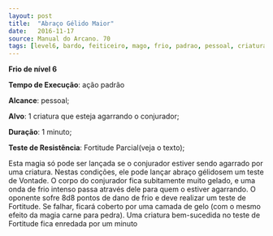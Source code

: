 ```yaml
---
layout: post
title:  "Abraço Gélido Maior"
date:   2016-11-17
source: Manual do Arcano. 70
tags: [level6, bardo, feiticeiro, mago, frio, padrao, pessoal, criatura, minuto, fortitude, parcial, dano]
---
```


**Frio de nível 6**

**Tempo de Execução**: ação padrão

**Alcance**: pessoal;

**Alvo**: 1 criatura que esteja agarrando o conjurador;

**Duração**: 1 minuto;

**Teste de Resistência**: Fortitude Parcial(veja o texto);

Esta magia só pode ser lançada se o conjurador estiver 
sendo agarrado por uma criatura. Nestas condições, ele pode 
lançar abraço gélidosem um teste de Vontade. O corpo do 
conjurador fica subitamente muito gelado, e uma onda de frio 
intenso passa através dele para quem o estiver agarrando. O 
oponente sofre 8d8 pontos de dano de frio e deve realizar um 
teste de Fortitude. Se falhar,  ficará coberto por uma camada de gelo (com o mesmo efeito da magia carne 
para pedra). Uma criatura bem-sucedida no teste de Fortitude fica enredada por um minuto